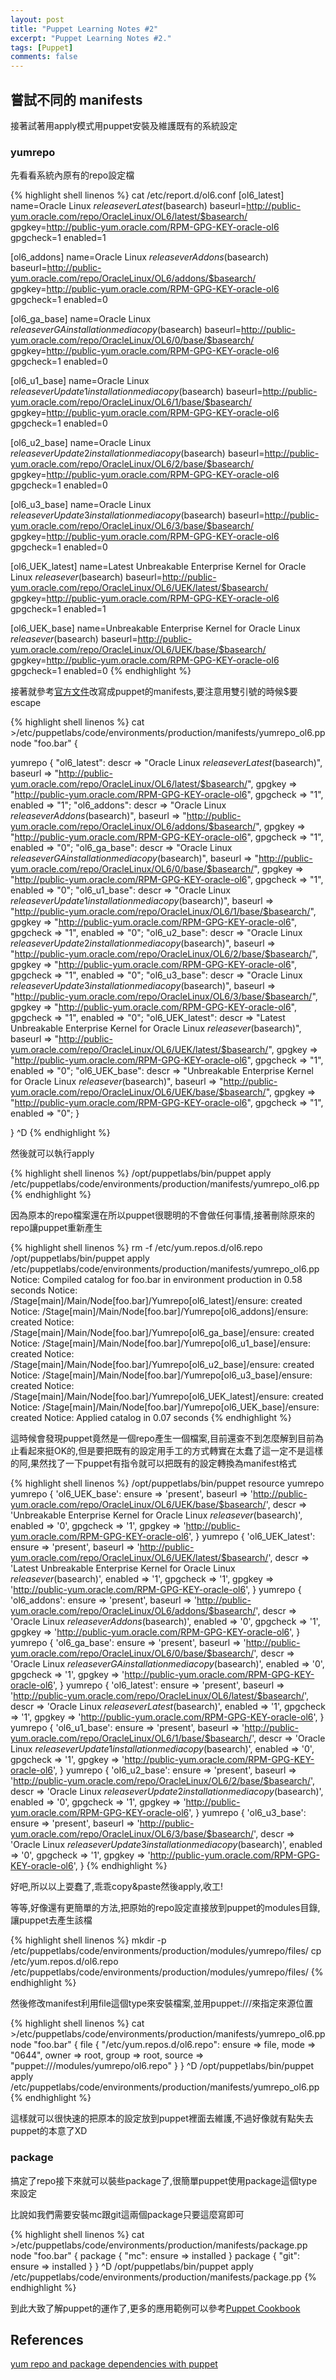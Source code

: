 ```yaml
---
layout: post
title: "Puppet Learning Notes #2"
excerpt: "Puppet Learning Notes #2."
tags: [Puppet]
comments: false
---
```


## 嘗試不同的 manifests

接著試著用apply模式用puppet安裝及維護既有的系統設定

### yumrepo

先看看系統內原有的repo設定檔

{% highlight shell linenos %}
cat /etc/report.d/ol6.conf
[ol6_latest]
name=Oracle Linux $releasever Latest ($basearch)
baseurl=http://public-yum.oracle.com/repo/OracleLinux/OL6/latest/$basearch/
gpgkey=http://public-yum.oracle.com/RPM-GPG-KEY-oracle-ol6
gpgcheck=1
enabled=1
 
[ol6_addons]
name=Oracle Linux $releasever Add ons ($basearch)
baseurl=http://public-yum.oracle.com/repo/OracleLinux/OL6/addons/$basearch/
gpgkey=http://public-yum.oracle.com/RPM-GPG-KEY-oracle-ol6
gpgcheck=1
enabled=0
 
[ol6_ga_base]
name=Oracle Linux $releasever GA installation media copy ($basearch)
baseurl=http://public-yum.oracle.com/repo/OracleLinux/OL6/0/base/$basearch/
gpgkey=http://public-yum.oracle.com/RPM-GPG-KEY-oracle-ol6
gpgcheck=1
enabled=0
 
[ol6_u1_base]
name=Oracle Linux $releasever Update 1 installation media copy ($basearch)
baseurl=http://public-yum.oracle.com/repo/OracleLinux/OL6/1/base/$basearch/
gpgkey=http://public-yum.oracle.com/RPM-GPG-KEY-oracle-ol6
gpgcheck=1
enabled=0
 
[ol6_u2_base]
name=Oracle Linux $releasever Update 2 installation media copy ($basearch)
baseurl=http://public-yum.oracle.com/repo/OracleLinux/OL6/2/base/$basearch/
gpgkey=http://public-yum.oracle.com/RPM-GPG-KEY-oracle-ol6
gpgcheck=1
enabled=0
 
[ol6_u3_base]
name=Oracle Linux $releasever Update 3 installation media copy ($basearch)
baseurl=http://public-yum.oracle.com/repo/OracleLinux/OL6/3/base/$basearch/
gpgkey=http://public-yum.oracle.com/RPM-GPG-KEY-oracle-ol6
gpgcheck=1
enabled=0
 
[ol6_UEK_latest]
name=Latest Unbreakable Enterprise Kernel for Oracle Linux $releasever ($basearch)
baseurl=http://public-yum.oracle.com/repo/OracleLinux/OL6/UEK/latest/$basearch/
gpgkey=http://public-yum.oracle.com/RPM-GPG-KEY-oracle-ol6
gpgcheck=1
enabled=1
 
[ol6_UEK_base]
name=Unbreakable Enterprise Kernel for Oracle Linux $releasever ($basearch)
baseurl=http://public-yum.oracle.com/repo/OracleLinux/OL6/UEK/base/$basearch/
gpgkey=http://public-yum.oracle.com/RPM-GPG-KEY-oracle-ol6
gpgcheck=1
enabled=0
{% endhighlight %}

接著就參考[官方文件](https://docs.puppetlabs.com/references/latest/type.html#yumrepo)改寫成puppet的manifests,要注意用雙引號的時候$要escape

{% highlight shell linenos %}
cat >/etc/puppetlabs/code/environments/production/manifests/yumrepo_ol6.pp
node "foo.bar" {
 
yumrepo {
"ol6_latest":
descr => "Oracle Linux $releasever Latest ($basearch)",
baseurl => "http://public-yum.oracle.com/repo/OracleLinux/OL6/latest/$basearch/",
gpgkey => "http://public-yum.oracle.com/RPM-GPG-KEY-oracle-ol6",
gpgcheck => "1",
enabled => "1";
"ol6_addons":
descr => "Oracle Linux $releasever Add ons ($basearch)",
baseurl => "http://public-yum.oracle.com/repo/OracleLinux/OL6/addons/$basearch/",
gpgkey => "http://public-yum.oracle.com/RPM-GPG-KEY-oracle-ol6",
gpgcheck => "1",
enabled => "0";
"ol6_ga_base":
descr => "Oracle Linux $releasever GA installation media copy ($basearch)",
baseurl => "http://public-yum.oracle.com/repo/OracleLinux/OL6/0/base/$basearch/",
gpgkey => "http://public-yum.oracle.com/RPM-GPG-KEY-oracle-ol6",
gpgcheck => "1",
enabled => "0";
"ol6_u1_base":
descr => "Oracle Linux $releasever Update 1 installation media copy ($basearch)",
baseurl => "http://public-yum.oracle.com/repo/OracleLinux/OL6/1/base/$basearch/",
gpgkey => "http://public-yum.oracle.com/RPM-GPG-KEY-oracle-ol6",
gpgcheck => "1",
enabled => "0";
"ol6_u2_base":
descr => "Oracle Linux $releasever Update 2 installation media copy ($basearch)",
baseurl => "http://public-yum.oracle.com/repo/OracleLinux/OL6/2/base/$basearch/",
gpgkey => "http://public-yum.oracle.com/RPM-GPG-KEY-oracle-ol6",
gpgcheck => "1",
enabled => "0";
"ol6_u3_base":
descr => "Oracle Linux $releasever Update 3 installation media copy ($basearch)",
baseurl => "http://public-yum.oracle.com/repo/OracleLinux/OL6/3/base/$basearch/",
gpgkey => "http://public-yum.oracle.com/RPM-GPG-KEY-oracle-ol6",
gpgcheck => "1",
enabled => "0";
"ol6_UEK_latest":
descr => "Latest Unbreakable Enterprise Kernel for Oracle Linux $releasever ($basearch)",
baseurl => "http://public-yum.oracle.com/repo/OracleLinux/OL6/UEK/latest/$basearch/",
gpgkey => "http://public-yum.oracle.com/RPM-GPG-KEY-oracle-ol6",
gpgcheck => "1",
enabled => "0";
"ol6_UEK_base":
descr => "Unbreakable Enterprise Kernel for Oracle Linux $releasever ($basearch)",
baseurl => "http://public-yum.oracle.com/repo/OracleLinux/OL6/UEK/base/$basearch/",
gpgkey => "http://public-yum.oracle.com/RPM-GPG-KEY-oracle-ol6",
gpgcheck => "1",
enabled => "0";
}
 
}
^D
{% endhighlight %}

然後就可以執行apply

{% highlight shell linenos %}
/opt/puppetlabs/bin/puppet apply /etc/puppetlabs/code/environments/production/manifests/yumrepo_ol6.pp
{% endhighlight %}

因為原本的repo檔案還在所以puppet很聰明的不會做任何事情,接著刪除原來的repo讓puppet重新產生

{% highlight shell linenos %}
rm -f /etc/yum.repos.d/ol6.repo
/opt/puppetlabs/bin/puppet apply /etc/puppetlabs/code/environments/production/manifests/yumrepo_ol6.pp
Notice: Compiled catalog for foo.bar in environment production in 0.58 seconds
Notice: /Stage[main]/Main/Node[foo.bar]/Yumrepo[ol6_latest]/ensure: created
Notice: /Stage[main]/Main/Node[foo.bar]/Yumrepo[ol6_addons]/ensure: created
Notice: /Stage[main]/Main/Node[foo.bar]/Yumrepo[ol6_ga_base]/ensure: created
Notice: /Stage[main]/Main/Node[foo.bar]/Yumrepo[ol6_u1_base]/ensure: created
Notice: /Stage[main]/Main/Node[foo.bar]/Yumrepo[ol6_u2_base]/ensure: created
Notice: /Stage[main]/Main/Node[foo.bar]/Yumrepo[ol6_u3_base]/ensure: created
Notice: /Stage[main]/Main/Node[foo.bar]/Yumrepo[ol6_UEK_latest]/ensure: created
Notice: /Stage[main]/Main/Node[foo.bar]/Yumrepo[ol6_UEK_base]/ensure: created
Notice: Applied catalog in 0.07 seconds
{% endhighlight %}

這時候會發現puppet竟然是一個repo產生一個檔案,目前還查不到怎麼解到目前為止看起來挺OK的,但是要把既有的設定用手工的方式轉實在太蠢了這一定不是這樣的阿,果然找了一下puppet有指令就可以把既有的設定轉換為manifest格式

{% highlight shell linenos %}
/opt/puppetlabs/bin/puppet resource yumrepo
yumrepo { 'ol6_UEK_base':
ensure => 'present',
baseurl => 'http://public-yum.oracle.com/repo/OracleLinux/OL6/UEK/base/$basearch/',
descr => 'Unbreakable Enterprise Kernel for Oracle Linux $releasever ($basearch)',
enabled => '0',
gpgcheck => '1',
gpgkey => 'http://public-yum.oracle.com/RPM-GPG-KEY-oracle-ol6',
}
yumrepo { 'ol6_UEK_latest':
ensure => 'present',
baseurl => 'http://public-yum.oracle.com/repo/OracleLinux/OL6/UEK/latest/$basearch/',
descr => 'Latest Unbreakable Enterprise Kernel for Oracle Linux $releasever ($basearch)',
enabled => '1',
gpgcheck => '1',
gpgkey => 'http://public-yum.oracle.com/RPM-GPG-KEY-oracle-ol6',
}
yumrepo { 'ol6_addons':
ensure => 'present',
baseurl => 'http://public-yum.oracle.com/repo/OracleLinux/OL6/addons/$basearch/',
descr => 'Oracle Linux $releasever Add ons ($basearch)',
enabled => '0',
gpgcheck => '1',
gpgkey => 'http://public-yum.oracle.com/RPM-GPG-KEY-oracle-ol6',
}
yumrepo { 'ol6_ga_base':
ensure => 'present',
baseurl => 'http://public-yum.oracle.com/repo/OracleLinux/OL6/0/base/$basearch/',
descr => 'Oracle Linux $releasever GA installation media copy ($basearch)',
enabled => '0',
gpgcheck => '1',
gpgkey => 'http://public-yum.oracle.com/RPM-GPG-KEY-oracle-ol6',
}
yumrepo { 'ol6_latest':
ensure => 'present',
baseurl => 'http://public-yum.oracle.com/repo/OracleLinux/OL6/latest/$basearch/',
descr => 'Oracle Linux $releasever Latest ($basearch)',
enabled => '1',
gpgcheck => '1',
gpgkey => 'http://public-yum.oracle.com/RPM-GPG-KEY-oracle-ol6',
}
yumrepo { 'ol6_u1_base':
ensure => 'present',
baseurl => 'http://public-yum.oracle.com/repo/OracleLinux/OL6/1/base/$basearch/',
descr => 'Oracle Linux $releasever Update 1 installation media copy ($basearch)',
enabled => '0',
gpgcheck => '1',
gpgkey => 'http://public-yum.oracle.com/RPM-GPG-KEY-oracle-ol6',
}
yumrepo { 'ol6_u2_base':
ensure => 'present',
baseurl => 'http://public-yum.oracle.com/repo/OracleLinux/OL6/2/base/$basearch/',
descr => 'Oracle Linux $releasever Update 2 installation media copy ($basearch)',
enabled => '0',
gpgcheck => '1',
gpgkey => 'http://public-yum.oracle.com/RPM-GPG-KEY-oracle-ol6',
}
yumrepo { 'ol6_u3_base':
ensure => 'present',
baseurl => 'http://public-yum.oracle.com/repo/OracleLinux/OL6/3/base/$basearch/',
descr => 'Oracle Linux $releasever Update 3 installation media copy ($basearch)',
enabled => '0',
gpgcheck => '1',
gpgkey => 'http://public-yum.oracle.com/RPM-GPG-KEY-oracle-ol6',
}
{% endhighlight %}

好吧,所以以上耍蠢了,乖乖copy&paste然後apply,收工!

等等,好像還有更簡單的方法,把原始的repo設定直接放到puppet的modules目錄,讓puppet去產生該檔

{% highlight shell linenos %}
mkdir -p /etc/puppetlabs/code/environments/production/modules/yumrepo/files/
cp /etc/yum.repos.d/ol6.repo /etc/puppetlabs/code/environments/production/modules/yumrepo/files/
{% endhighlight %}

然後修改manifest利用file這個type來安裝檔案,並用puppet:///來指定來源位置

{% highlight shell linenos %}
cat >/etc/puppetlabs/code/environments/production/manifests/yumrepo_ol6.pp
node "foo.bar" {
  file { "/etc/yum.repos.d/ol6.repo":
    ensure => file,
    mode   => "0644",
    owner  => root,
    group  => root,
    source => "puppet:///modules/yumrepo/ol6.repo"
  }
}
^D
/opt/puppetlabs/bin/puppet apply /etc/puppetlabs/code/environments/production/manifests/yumrepo_ol6.pp
{% endhighlight %}

這樣就可以很快速的把原本的設定放到puppet裡面去維護,不過好像就有點失去puppet的本意了XD

### package

搞定了repo接下來就可以裝些package了,很簡單puppet使用package這個type來設定

比說如我們需要安裝mc跟git這兩個package只要這麼寫即可

{% highlight shell linenos %}
cat >/etc/puppetlabs/code/environments/production/manifests/package.pp
node "foo.bar" {
  package { "mc":
    ensure => installed
  }
  package { "git":
    ensure => installed
  }
}
^D
/opt/puppetlabs/bin/puppet apply /etc/puppetlabs/code/environments/production/manifests/package.pp
{% endhighlight %}

到此大致了解puppet的運作了,更多的應用範例可以參考[Puppet Cookbook](http://www.puppetcookbook.com/)

## References ##
[yum repo and package dependencies with puppet](https://getpocket.com/a/read/470522464)

